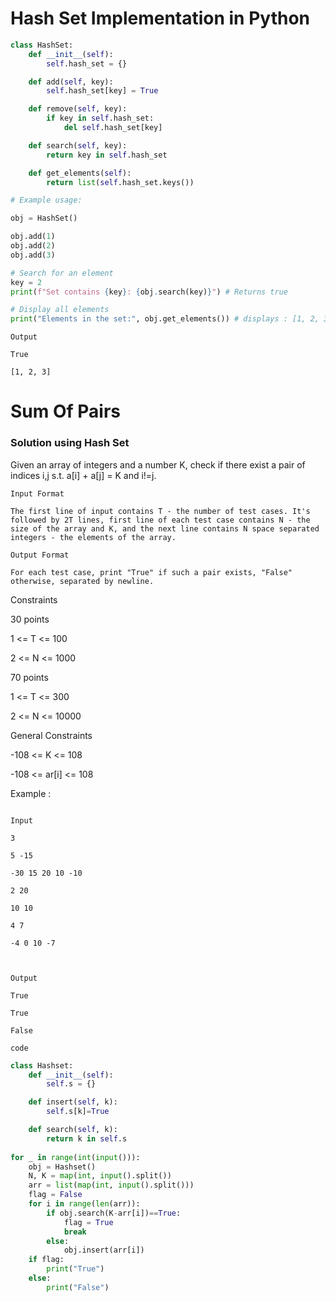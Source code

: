 # Hash Set Implementation in Python

```python
class HashSet:
    def __init__(self):
        self.hash_set = {}

    def add(self, key):
        self.hash_set[key] = True

    def remove(self, key):
        if key in self.hash_set:
            del self.hash_set[key]

    def search(self, key):
        return key in self.hash_set

    def get_elements(self):
        return list(self.hash_set.keys())

# Example usage:

obj = HashSet()

obj.add(1)
obj.add(2)
obj.add(3)

# Search for an element
key = 2
print(f"Set contains {key}: {obj.search(key)}") # Returns true

# Display all elements
print("Elements in the set:", obj.get_elements()) # displays : [1, 2, 3]

```

`Output`

```
True

[1, 2, 3]
```

# Sum Of Pairs 
### Solution using Hash Set


Given an array of integers and a number K, check if there exist a pair of indices i,j s.t. a[i] + a[j] = K and i!=j.

```
Input Format

The first line of input contains T - the number of test cases. It's followed by 2T lines, first line of each test case contains N - the size of the array and K, and the next line contains N space separated integers - the elements of the array.

```

```
Output Format

For each test case, print "True" if such a pair exists, "False" otherwise, separated by newline.

```

Constraints

30 points

1 <= T <= 100

2 <= N <= 1000



70 points

1 <= T <= 300

2 <= N <= 10000



General Constraints

-108 <= K <= 108

-108 <= ar[i] <= 108



Example :
```

Input

3

5 -15

-30 15 20 10 -10

2 20

10 10

4 7

-4 0 10 -7



Output

True

True

False
```

```code```

```python
class Hashset:
    def __init__(self):
        self.s = {}

    def insert(self, k):
        self.s[k]=True

    def search(self, k):
        return k in self.s
        
for _ in range(int(input())):
    obj = Hashset()
    N, K = map(int, input().split())
    arr = list(map(int, input().split()))
    flag = False
    for i in range(len(arr)):
        if obj.search(K-arr[i])==True:
            flag = True
            break
        else:
            obj.insert(arr[i])
    if flag:
        print("True")
    else:
        print("False")
```


